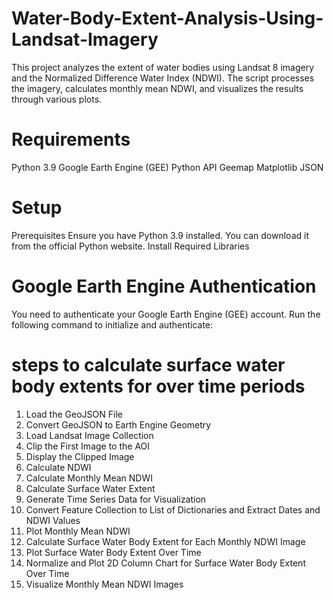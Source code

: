 # Water-Body-Extent-Analysis-Using-Landsat-Imagery
This project analyzes the extent of water bodies using Landsat 8 imagery and the Normalized Difference Water Index (NDWI). The script processes the imagery, calculates monthly mean NDWI, and visualizes the results through various plots.
# Requirements
Python 3.9
Google Earth Engine (GEE) Python API
Geemap
Matplotlib
JSON
# Setup
Prerequisites
Ensure you have Python 3.9 installed. You can download it from the official Python website.
Install Required Libraries
# Google Earth Engine Authentication
You need to authenticate your Google Earth Engine (GEE) account. Run the following command to initialize and authenticate:
# steps to calculate surface water body extents for over time periods
1. Load the GeoJSON File
2. Convert GeoJSON to Earth Engine Geometry
3. Load Landsat Image Collection
4. Clip the First Image to the AOI
5. Display the Clipped Image
6. Calculate NDWI
7. Calculate Monthly Mean NDWI
8. Calculate Surface Water Extent
9. Generate Time Series Data for Visualization
10. Convert Feature Collection to List of Dictionaries and Extract Dates and NDWI Values
11. Plot Monthly Mean NDWI
12. Calculate Surface Water Body Extent for Each Monthly NDWI Image
13. Plot Surface Water Body Extent Over Time
14. Normalize and Plot 2D Column Chart for Surface Water Body Extent Over Time
15. Visualize Monthly Mean NDWI Images

